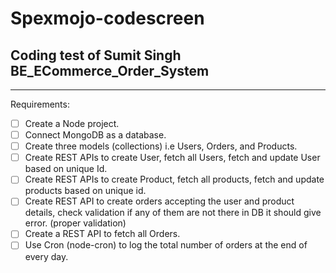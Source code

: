 # Spexmojo-codescreen

## Coding test of Sumit Singh BE_ECommerce_Order_System

---

Requirements:

-   [ ] Create a Node project.
-   [ ] Connect MongoDB as a database.
-   [ ] Create three models (collections) i.e Users, Orders, and Products.
-   [ ] Create REST APIs to create User, fetch all Users, fetch and update User based on unique Id.
-   [ ] Create REST APIs to create Product, fetch all products, fetch and update products based on unique id.
-   [ ] Create REST API to create orders accepting the user and product details, check validation if any of them are not there in DB it should give error. (proper validation)
-   [ ] Create a REST API to fetch all Orders.
-   [ ] Use Cron (node-cron) to log the total number of orders at the end of every day.
